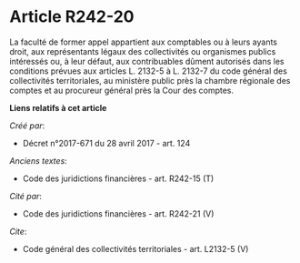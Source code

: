 # Article R242-20

La faculté de former appel appartient aux comptables ou à leurs ayants droit, aux représentants légaux des collectivités ou
organismes publics intéressés ou, à leur défaut, aux contribuables dûment autorisés dans les conditions prévues aux articles
L. 2132-5 à L. 2132-7 du code général des collectivités territoriales, au ministère public près la chambre régionale des
comptes et au procureur général près la Cour des comptes.

**Liens relatifs à cet article**

_Créé par_:

  - Décret n°2017-671 du 28 avril 2017 - art. 124

_Anciens textes_:

  - Code des juridictions financières - art. R242-15 (T)

_Cité par_:

  - Code des juridictions financières - art. R242-21 (V)

_Cite_:

  - Code général des collectivités territoriales - art. L2132-5 (V)
